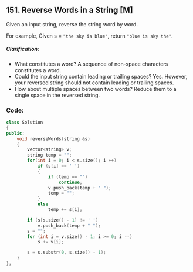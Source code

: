 ## 151. Reverse Words in a String [M]
Given an input string, reverse the string word by word.

For example,
Given s = `"the sky is blue"`,
return `"blue is sky the"`.

##### Clarification:
- What constitutes a word?
A sequence of non-space characters constitutes a word.
- Could the input string contain leading or trailing spaces?
Yes. However, your reversed string should not contain leading or trailing spaces.
- How about multiple spaces between two words?
Reduce them to a single space in the reversed string.

### Code:
```c++
class Solution 
{
public:
    void reverseWords(string &s) 
    {
        vector<string> v;
        string temp = "";
        for(int i = 0; i < s.size(); i ++)
            if (s[i] == ' ')
            {
                if (temp == "")
                    continue;
                v.push_back(temp + " ");
                temp = "";
            }
            else
                temp += s[i];

        if (s[s.size() - 1] != ' ')
            v.push_back(temp + " ");
        s = "";
        for (int i = v.size() - 1; i >= 0; i --)
            s += v[i];

        s = s.substr(0, s.size() - 1);
    }
};
```
